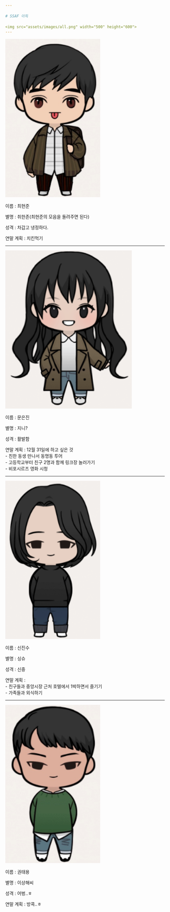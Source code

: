 ```yaml
---

# SSAF 이득

<img src="assets/images/all.png" width="500" height="600">
---
```


<div class="left">

<img src="assets/images/heunjun.png" width="300" height="500">

</div>

<div class="right">

<p>이름 : 최현준</p>

<p>별명 : 취한존(최현준의 모음을 돌려주면 된다)</p>

<p>성격 : 차갑고 냉정하다.</p>

<p>연말 계획 : 치킨먹기</p>

</div>

---

<div class="left">

<img src="assets/images/eunjin.png" width="400" height="500">

</div>

<div class="right">

<p>이름 : 문은진</p>

<p>별명 : 지니?</p>

<p>성격 : 활발함</p>

<p>연말 계획 : 12월 31일에 하고 싶은 것<br>
- 친한 동생 만나서 동명동 투어<br>
- 고등학교부터 친구 2명과 함께 링크장 놀러가기<br>
- 비포시르즈 영화 시청</p>

</div>

---

<div class="left">

<img src="assets/images/jinsu.png" width="300" height="500">

</div>

<div class="right">

<p>이름 : 신진수</p>

<p>별명 : 싱슈</p>

<p>성격 : 신중</p>

<p>연말 계획 : <br>
- 친구들과 중앙시장 근처 호텔에서 1박하면서 즐기기<br>
- 가족들과 외식하기</p>

</div>

---

<div class="left">

<img src="assets/images/taeyong.png" width="300" height="500">

</div>

<div class="right">

<p>이름 : 권태용</p>

<p>별명 : 이상해씨</p>

<p>성격 : 어벙..ㅎ</p>

<p>연말 계획 : 방콕..ㅎ </p>

</div>

